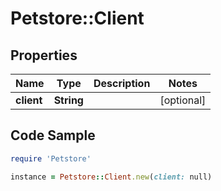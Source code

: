 # Petstore::Client

## Properties

Name | Type | Description | Notes
------------ | ------------- | ------------- | -------------
**client** | **String** |  | [optional] 

## Code Sample

```ruby
require 'Petstore'

instance = Petstore::Client.new(client: null)
```


